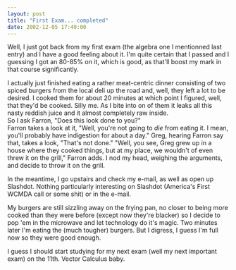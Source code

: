 ```yaml
---
layout: post
title: "First Exam... completed"
date: 2002-12-05 17:49:00
---
```


Well, I just got back from my first exam (the algebra one I mentionned last entry) and I have a good feeling about it. I'm quite certain that I passed and I guessing I got an 80-85% on it, which is good, as that'll boost my mark in that course significantly.

<!--more-->

I actually just finished eating a rather meat-centric dinner consisting of two spiced burgers from the local deli up the road and, well, they left a lot to be desired. I cooked them for about 20 minutes at which point I figured, well, that they'd be cooked. Silly me. As I bite into on of them it leaks all this nasty reddish juice and it almost completely raw inside.  
So I ask Farron, "Does this look done to you?"  
Farron takes a look at it, "Well, you're not going to <i>die</i> from eating it. I mean, you'll probably have indigestion for about a day."
Greg, hearing Farron say that, takes a look, "That's not done."
"Well, you see, Greg grew up in a house where they cooked things, but at my place, we wouldn't of even threw it on the grill," Farron adds.
I nod my head, weighing the arguments, and decide to throw it on the grill.

In the meantime, I go upstairs and check my e-mail, as well as open up Slashdot. Nothing particularly interesting on Slashdot (America's First WCMDA call or some shit) or in the e-mail.

My burgers are still sizzling away on the frying pan, no closer to being more cooked than they were before (except now they're blacker) so I decide to pop 'em in the microwave and let technology do it's magic. Two minutes later I'm eating the (much tougher) burgers. But I digress, I guess I'm full now so they were good enough.

I guess I should start studying for my next exam (well my next important exam) on the 11th. Vector Calculus baby.
